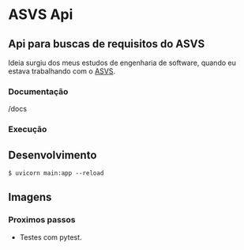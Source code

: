 # ASVS Api

## Api para buscas de requisitos do ASVS

Ideia surgiu dos meus estudos de engenharia de software, quando eu estava trabalhando com o [ASVS](https://owasp.org/www-project-application-security-verification-standard/).

### Documentação  

/docs

### Execução

## Desenvolvimento

`$ uvicorn main:app --reload`

## Imagens

### Proximos passos

- Testes com pytest.  

